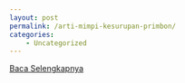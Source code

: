 ```yaml
---
layout: post
permalink: /arti-mimpi-kesurupan-primbon/
categories:
    - Uncategorized
---
```


[Baca Selengkapnya](/08)